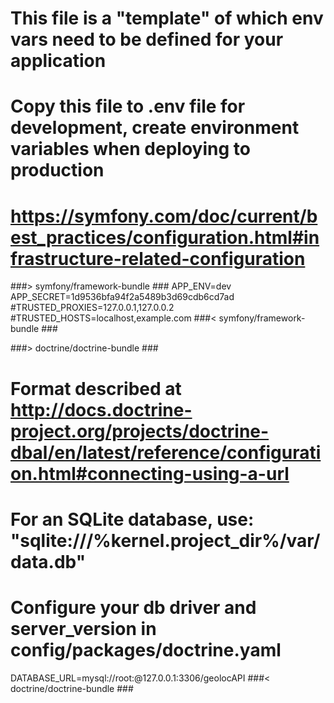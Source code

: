   # This file is a "template" of which env vars need to be defined for your application
  # Copy this file to .env file for development, create environment variables when deploying to production
  # https://symfony.com/doc/current/best_practices/configuration.html#infrastructure-related-configuration

  ###> symfony/framework-bundle ###
  APP_ENV=dev
  APP_SECRET=1d9536bfa94f2a5489b3d69cdb6cd7ad
  #TRUSTED_PROXIES=127.0.0.1,127.0.0.2
  #TRUSTED_HOSTS=localhost,example.com
  ###< symfony/framework-bundle ###

  ###> doctrine/doctrine-bundle ###
  # Format described at http://docs.doctrine-project.org/projects/doctrine-dbal/en/latest/reference/configuration.html#connecting-using-a-url
  # For an SQLite database, use: "sqlite:///%kernel.project_dir%/var/data.db"
  # Configure your db driver and server_version in config/packages/doctrine.yaml
  DATABASE_URL=mysql://root:@127.0.0.1:3306/geolocAPI
  ###< doctrine/doctrine-bundle ###

